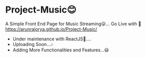 # Project-Music😊
A Simple Front End Page for Music Streaming😜... Go Live with 🤞  https://arunrajorya.github.io/Project-Music/

- Under maintenance with ReactJS👀.... 
- Uploading Soon...🎶
- Adding More Functionalities and Features...😃
